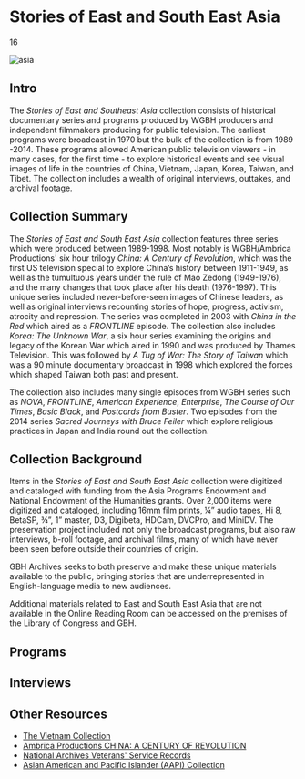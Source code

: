 # Stories of East and South East Asia

16

![]( https://s3.amazonaws.com/openvault.wgbh.org/special_collections/asia/China+Revolution!.png "asia")

## Intro

The *Stories of East and Southeast Asia* collection consists of historical documentary series and programs produced by WGBH producers and independent filmmakers producing for public television.  The earliest programs were broadcast in 1970 but the bulk of the collection is from 1989 -2014.  These programs allowed American public television viewers - in many cases, for the first time - to explore historical events and see visual images of life in the countries of China, Vietnam, Japan, Korea, Taiwan, and Tibet. The collection includes a wealth of original interviews, outtakes, and archival footage.  


## Collection Summary

The *Stories of East and South East Asia* collection features three series which were produced between 1989-1998.   Most notably is WGBH/Ambrica Productions' six hour trilogy *China: A Century of Revolution*, which was the first US television special to explore China’s history between 1911-1949, as well as the tumultuous years under the rule of Mao Zedong (1949-1976), and the many changes that took place after his death (1976-1997). This unique series included never-before-seen images of Chinese leaders, as well as original interviews recounting stories of hope, progress, activism, atrocity and repression.   The series was completed in 2003 with *China in the Red* which aired as a *FRONTLINE* episode.   The collection also includes *Korea: The Unknown War*, a six hour series examining the origins and legacy of the Korean War which aired in 1990 and was produced by Thames Television. This was followed by *A Tug of War: The Story of Taiwan* which was a 90 minute documentary broadcast in 1998 which explored the forces which shaped Taiwan both past and present.    

The collection also includes many single episodes from WGBH series such as *NOVA*, *FRONTLINE*, *American Experience*, *Enterprise*, *The Course of Our Times*, *Basic Black*, and *Postcards from Buster*.  Two episodes from the 2014 series *Sacred Journeys with Bruce Feiler* which explore religious practices in Japan and India round out the collection. 



## Collection Background

Items in the *Stories of East and South East Asia* collection were digitized and cataloged with funding from the Asia Programs Endowment and National Endowment of the Humanities grants. Over 2,000 items were digitized and cataloged, including 16mm film prints, ¼” audio tapes, Hi 8, BetaSP, ¾”, 1” master, D3, Digibeta, HDCam, DVCPro, and MiniDV. The preservation project included not only the broadcast programs, but also raw interviews, b-roll footage, and archival films, many of which have never been seen before outside their countries of origin. 

GBH Archives seeks to both preserve and make these unique materials available to the public, bringing stories that are underrepresented in English-language media to new audiences.

Additional materials related to East and South East Asia that are not available in the Online Reading Room can be accessed on the premises of the Library of Congress and GBH.


## Programs

[](http://localhost:3000/catalog?f[special_collection_tags][]=asia-programs)

## Interviews

[](http://localhost:3000/catalog?f[special_collection_tags][]=asia-interviews)


## Other Resources

- [The Vietnam Collection](https://openvault.wgbh.org/collections/vietnam/interviews)
- [Ambrica Productions CHINA: A CENTURY OF REVOLUTION](https://ambrica.com/china-a-century-of-revolution/)
- [National Archives Veterans' Service Records](https://www.archives.gov/veterans)
- [Asian American and Pacific Islander (AAPI) Collection](https://americanarchive.org/special_collections/aapi-collection)
